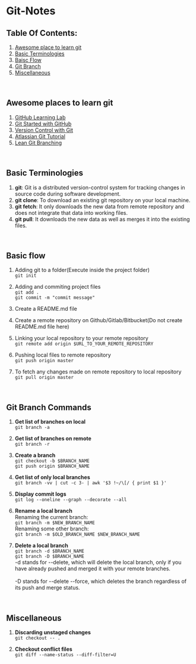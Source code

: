 # Git-Notes

## Table Of Contents:

1. [Awesome place to learn git](#git_tutorials)
2. [Basic Terminologies](#basic_terminologies)
3. [Baisc Flow](#basic_flow)
4. [Git Branch](#git_branch_commands)
5. [Miscellaneous](#miscellaneous)

<br />

<a name='git_tutorials'></a>
## Awesome places to learn git

1. [GitHub Learning Lab](https://lab.github.com/)
2. [Git Started with GitHub](https://www.udemy.com/course/git-started-with-github/)
3. [Version Control with Git](https://www.udacity.com/course/version-control-with-git--ud123)
4. [Atlassian Git Tutorial](https://www.atlassian.com/git)
5. [Lean Git Branching](https://learngitbranching.js.org/)

<br />

<a name='basic_terminologies'></a>
## Basic Terminologies

1. **git**: Git is a distributed version-control system for tracking changes in source code during software development.
2. **git clone**: To download an existing git repository on your local machine.
3. **git fetch**: It only downloads the new data from remote repository and does not integrate that data into working files.
4. **git pull**: It downloads the new data as well as merges it into the existing files.

<br />

<a name='basic_flow'></a>
## Basic flow

1. Adding git to a folder(Execute inside the project folder)<br />
```git init```

2. Adding and commiting project files<br />
```git add .```<br />
```git commit -m "commit message"```

3. Create a README.md file

4. Create a remote repository on Github/Gitlab/Bitbucket(Do not create README.md file here)

5. Linking your local repository to your remote repository<br />
```git remote add origin $URL_TO_YOUR_REMOTE_REPOSITORY```

6. Pushing local files to remote repository<br />
```git push origin master```

7. To fetch any changes made on remote repository to local repository<br />
```git pull origin master```

<br />

<a name='git_branch_commands'></a>
## Git Branch Commands

1. **Get list of branches on local**<br />
```git branch -a```

2. **Get list of branches on remote**<br />
```git branch -r```

3. **Create a branch**<br />
```git checkout -b $BRANCH_NAME```<br />
```git push origin $BRANCH_NAME```

4. **Get list of only local branches**<br />
```git branch -vv | cut -c 3- | awk '$3 !~/\[/ { print $1 }'```

5. **Display commit logs**<br />
```git log --oneline --graph --decorate --all```

6. **Rename a local branch**<br />
Renaming the current branch:<br />
```git branch -m $NEW_BRANCH_NAME```<br />
Renaming some other branch:<br />
```git branch -m $OLD_BRANCH_NAME $NEW_BRANCH_NAME```<br />

7. **Delete a local branch**<br />
```git branch -d $BRANCH_NAME```<br />
```git branch -D $BRANCH_NAME```<br />
-d stands for --delete, which will delete the local branch, only if you have already pushed and merged it with your remote branches.<br /><br />
-D stands for --delete --force, which deletes the branch regardless of its push and merge status.

<br />

<a name='miscellaneous'></a>
## Miscellaneous

1. **Discarding unstaged changes**<br />
```git checkout -- .```

2. **Checkout conflict files**<br />
```git diff --name-status --diff-filter=U```


